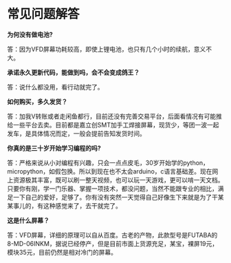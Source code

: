# 常见问题解答

**为何没有做电池?**

答：因为VFD屏幕功耗较高，即使上锂电池，也只有几个小时的续航，意义不大。

**承诺永久更新代码，能做到吗，会不会变成鸽王？**

答：说什么都没用，看行动就完了。

**如何购买，多久发货？**

答：加我V转账或者走闲鱼都行，目前还没有完善交易平台，后面看情况有可能推给一些平台去卖。目前都是嘉立创SMT加手工焊接屏幕，现货少，等团一波一起发车，是具体情况而定，一般会提前告知发货时间。

**你真的是三十岁开始学习编程的吗?**

答：严格来说从小对编程有兴趣，只会一点点皮毛，30岁开始学的python，micropython，如假包换。所以到现在也不太会arduino，c语言基础差。现在网上资源极其丰富，既可以刷一整天视频，也可以玩一天游戏，更可以啃一天文档。只要你有刚，学一门乐器、掌握一项技术，都没问题，当然不能跟专业的相比，满足一下自己的爱好，足够了。你有没有突然一天觉得自己好像生下来就是为了干某某事儿的，有这种感觉来了，去干就完了。

**这是什么屏幕？**

答：VFD屏幕，详细的原理可以自从百度。古老的产物，此款型号是FUTABA的8-MD-06INKM，据说已经停产，但是目前市面上货源充足，某宝，裸屏19元，模块35元，目前仍然是相对冷门的屏幕。
